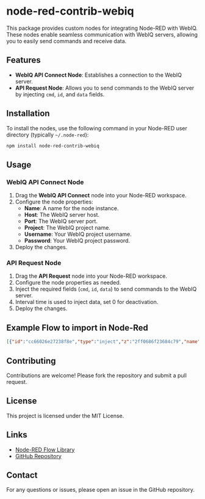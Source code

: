 # node-red-contrib-webiq

This package provides custom nodes for integrating Node-RED with WebIQ. These nodes enable seamless communication with WebIQ servers, allowing you to easily send commands and receive data.

## Features

- **WebIQ API Connect Node**: Establishes a connection to the WebIQ server.
- **API Request Node**: Allows you to send commands to the WebIQ server by injecting `cmd`, `id`, and `data` fields.

## Installation

To install the nodes, use the following command in your Node-RED user directory (typically `~/.node-red`):

```bash
npm install node-red-contrib-webiq
```

## Usage

### WebIQ API Connect Node

1. Drag the **WebIQ API Connect** node into your Node-RED workspace.
2. Configure the node properties:
   - **Name**: A name for the node instance.
   - **Host**: The WebIQ server host.
   - **Port**: The WebIQ server port.
   - **Project**: The WebIQ project name.
   - **Username**: Your WebIQ project username.
   - **Password**: Your WebIQ project password.
3. Deploy the changes.

### API Request Node

1. Drag the **API Request** node into your Node-RED workspace.
2. Configure the node properties as needed.
3. Inject the required fields (`cmd`, `id`, `data`) to send commands to the WebIQ server.
4. Interval time is used to inject data, set 0 for deactivation.
5. Deploy the changes.

## Example Flow to import in Node-Red

```json
[{"id":"cc66026e27238f8e","type":"inject","z":"2ff0686f23684c79","name":"","props":[{"p":"payload"},{"p":"topic","vt":"str"}],"repeat":"","crontab":"","once":false,"onceDelay":0.1,"topic":"","payload":"","payloadType":"date","x":160,"y":240,"wires":[["0"]]},{"id":"738399a874eef1da","type":"webiq-api-connect","z":"2ff0686f23684c79","name":"WebIQ Connection","host":"localhost","port":"10123","project":"my-project-name","username":"admin","password":"admin","x":610,"y":240,"wires":[["38074751dd3ff1a0"]]},{"id":"0","type":"api-request","z":"2ff0686f23684c79","name":"API Request","cmd":"io.read","data":"[\"DSin\", \"SInt\"]","interval":"0","x":370,"y":240,"wires":[["738399a874eef1da"]]},{"id":"38074751dd3ff1a0","type":"debug","z":"2ff0686f23684c79","name":"debug 3","active":true,"tosidebar":true,"console":false,"tostatus":false,"complete":"false","statusVal":"","statusType":"auto","x":800,"y":240,"wires":[]}]
```

## Contributing

Contributions are welcome! Please fork the repository and submit a pull request.

## License

This project is licensed under the MIT License.

## Links

- [Node-RED Flow Library](https://flows.nodered.org/node/node-red-contrib-webiq)
- [GitHub Repository](https://github.com/DanteDevOps/node-red-contrib-webiq)

## Contact

For any questions or issues, please open an issue in the GitHub repository.
